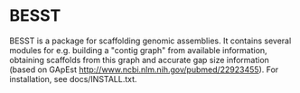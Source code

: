 BESST
========

BESST is a package for scaffolding genomic assemblies. It contains several modules for e.g. building a "contig graph" from available information, obtaining scaffolds from this graph and accurate gap size information (based on GApEst http://www.ncbi.nlm.nih.gov/pubmed/22923455). For installation, see docs/INSTALL.txt.




